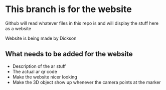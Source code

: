 # This branch is for the website
Github will read whatever files in this repo is and will display the stuff here as a website

Website is being made by Dickson

## What needs to be added for the website
- Description of the ar stuff
- The actual ar qr code
- Make the website nicer looking 
- Make the 3D object show up whenever the camera points at the marker
